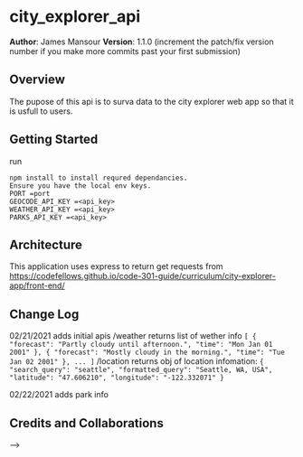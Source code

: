 # city_explorer_api

**Author**: James Mansour
**Version**: 1.1.0 (increment the patch/fix version number if you make more commits past your first submission)

## Overview
The pupose of this api is to surva data to the city explorer web app so that it is usfull to users.

## Getting Started
run
```
npm install to install requred dependancies.
Ensure you have the local env keys.
PORT =port
GEOCODE_API_KEY =<api_key>
WEATHER_API_KEY =<api_key>
PARKS_API_KEY =<api_key>
```

## Architecture
This application uses express to return get requests from https://codefellows.github.io/code-301-guide/curriculum/city-explorer-app/front-end/

## Change Log
02/21/2021 adds initial apis
/weather
    returns list of wether info
    ```[
        {
            "forecast": "Partly cloudy until afternoon.",
            "time": "Mon Jan 01 2001"
        },
        {
            "forecast": "Mostly cloudy in the morning.",
            "time": "Tue Jan 02 2001"
        },
        ...
    ]```
/location
    returns obj of location infomation:
    ```{
        "search_query": "seattle",
        "formatted_query": "Seattle, WA, USA",
        "latitude": "47.606210",
        "longitude": "-122.332071"
    }```


02/22/2021 adds park info
## Credits and Collaborations
<!-- Give credit (and a link) to other people or resources that helped you build this application. -->
-->
